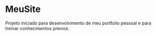 # MeuSite

Projeto iniciado para desenvolvimento de meu portfolio pessoal e para treinar conhecimentos previos.
